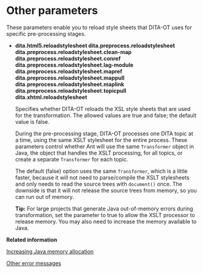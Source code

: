 # Other parameters

These parameters enable you to reload style sheets that DITA-OT uses for specific pre-processing stages.

-   **dita.html5.reloadstylesheet dita.preprocess.reloadstylesheet dita.preprocess.reloadstylesheet.clean-map dita.preprocess.reloadstylesheet.conref dita.preprocess.reloadstylesheet.lag-module dita.preprocess.reloadstylesheet.mapref dita.preprocess.reloadstylesheet.mappull dita.preprocess.reloadstylesheet.maplink dita.preprocess.reloadstylesheet.topicpull dita.xhtml.reloadstylesheet**

    Specifies whether DITA-OT reloads the XSL style sheets that are used for the transformation. The allowed values are true and false; the default value is false.

    During the pre-processing stage, DITA-OT processes one DITA topic at a time, using the same XSLT stylesheet for the entire process. These parameters control whether Ant will use the same `Transformer` object in Java, the object that handles the XSLT processing, for all topics, or create a separate `Transformer` for each topic.

    The default \(false\) option uses the same `Transformer`, which is a little faster, because it will not need to parse/compile the XSLT stylesheets and only needs to read the source trees with `document()` once. The downside is that it will not release the source trees from memory, so you can run out of memory.

    **Tip:** For large projects that generate Java out-of-memory errors during transformation, set the parameter to true to allow the XSLT processor to release memory. You may also need to increase the memory available to Java.


**Related information**  


[Increasing Java memory allocation](../topics/increasing-the-jvm.md)

[Other error messages](../topics/other-errors.md)

